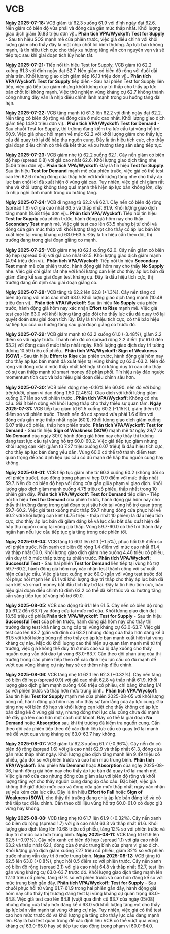 # VCB


**Ngày 2025-07-18:** VCB giảm từ 62.3 xuống 61.9 với đỉnh ngày đạt 62.6. Nến giảm có biên độ vừa phải và đóng cửa gần mức thấp nhất. Khối lượng giao dịch giảm (6.83 triệu đơn vị).. **Phân tích VPA/Wyckoff:** **Test for Supply** - Sau tín hiệu SOS mạnh mẽ của phiên trước, việc giá điều chỉnh với khối lượng giảm cho thấy đây là một nhịp chốt lời bình thường. Áp lực bán không mạnh, là tín hiệu tích cực cho thấy xu hướng tăng vẫn còn nguyên vẹn và sẽ tiếp tục sau khi giai đoạn tích lũy hoàn tất.

**Ngày 2025-07-21:** Tiếp nối tín hiệu Test for Supply, VCB giảm từ 62.2 xuống 61.3 với đỉnh ngày đạt 62.7. Nến giảm có biên độ rộng với đuôi dài phía trên. Khối lượng giao dịch giảm tiếp (6.13 triệu đơn vị).. **Phân tích VPA/Wyckoff:** **Test for Supply** tiếp diễn - Sau hai phiên Test for Supply liên tiếp, việc giá tiếp tục giảm nhưng khối lượng duy trì thấp cho thấy áp lực bán chốt lời không mạnh. Việc thử nghiệm vùng kháng cự 62.7 không thành công nhưng đây vẫn là nhịp điều chỉnh lành mạnh trong xu hướng tăng dài hạn.

**Ngày 2025-07-22:** VCB tăng mạnh từ 61.3 lên 62.2 với đỉnh ngày đạt 62.2. Nến tăng có biên độ rộng và đóng cửa ở mức cao nhất. Khối lượng giao dịch giảm tiếp (4.90 triệu đơn vị).. **Phân tích VPA/Wyckoff:** **Test for Demand** - Sau chuỗi Test for Supply, thị trường đang kiểm tra lực cầu tại vùng hỗ trợ 60.9. Việc giá phục hồi mạnh về mức 62.2 với khối lượng giảm cho thấy lực cầu đã quay trở lại để hấp thụ nguồn cung. Đây là tín hiệu tích cực, cho thấy giai đoạn điều chỉnh có thể đã kết thúc và xu hướng tăng sẵn sàng tiếp tục.

**Ngày 2025-07-23:** VCB giảm nhẹ từ 62.2 xuống 62.1. Cây nến giảm có biên độ hẹp (spread 0.8) với giá cao nhất 62.6. Khối lượng giao dịch tăng nhẹ (5.06 triệu đơn vị).. **Phân tích VPA/Wyckoff:** Đây là tín hiệu **Test for Supply**. Sau tín hiệu **Test for Demand** mạnh mẽ của phiên trước, việc giá có thể test cao lên 62.6 nhưng đóng cửa thấp hơn với khối lượng tăng nhẹ cho thấy áp lực bán chốt lời đã xuất hiện ở vùng giá cao. Tuy nhiên, việc giá chỉ giảm rất nhẹ và khối lượng không tăng quá mạnh thể hiện áp lực bán không lớn, đây là nhịp nghỉ lành mạnh trong xu hướng tăng.

**Ngày 2025-07-24:** VCB đi ngang từ 62.2 về 62.1. Cây nến có biên độ rộng (spread 1.6) với giá cao nhất 63.5 và thấp nhất 61.9. Khối lượng giao dịch tăng mạnh (8.68 triệu đơn vị).. **Phân tích VPA/Wyckoff:** Tiếp nối tín hiệu **Test for Supply** của phiên trước, hành động giá hôm nay cho thấy **Secondary Test** mạnh mẽ. Việc giá test cao lên 63.5 nhưng bị từ chối và đóng cửa gần mức thấp với khối lượng tăng vọt cho thấy có áp lực bán lớn xuất hiện tại vùng kháng cự 63.0-63.5. Đây là tín hiệu cần theo dõi, thị trường đang trong giai đoạn giằng co mạnh.

**Ngày 2025-07-25:** VCB giảm nhẹ từ 62.1 xuống 62.0. Cây nến giảm có biên độ hẹp (spread 0.6) với giá cao nhất 62.5. Khối lượng giao dịch giảm mạnh (4.94 triệu đơn vị).. **Phân tích VPA/Wyckoff:** Tiếp nối tín hiệu **Secondary Test** mạnh mẽ của phiên trước, hành động giá hôm nay cho thấy **No Supply** nhẹ. Việc giá chỉ giảm rất nhẹ với khối lượng cạn kiệt cho thấy áp lực bán đã giảm đáng kể sau giai đoạn test kháng cự. Đây là dấu hiệu tích cực, thị trường đang ổn định sau giai đoạn giằng co.

**Ngày 2025-07-28:** VCB tăng từ 62.2 lên 62.8 (+1.3%). Cây nến tăng có biên độ rộng với mức cao nhất 63.0. Khối lượng giao dịch tăng mạnh (10.48 triệu đơn vị).. **Phân tích VPA/Wyckoff:** Sau tín hiệu **No Supply** của phiên trước, hành động giá hôm nay xác nhận **Effort to Rise** mạnh mẽ. Việc giá test cao lên 63.0 với khối lượng tăng gấp đôi cho thấy lực cầu đã quay trở lại quyết đoán sau giai đoạn tích lũy. Đây là tín hiệu tích cực, có thể báo hiệu sự tiếp tục của xu hướng tăng sau giai đoạn giằng co trước đó.

**Ngày 2025-07-29:** VCB giảm mạnh từ 63.2 xuống 61.0 (-3.48%), giảm 2.2 điểm so với ngày trước. Thanh nến đỏ có spread rộng 2.2 điểm (từ 61.0 đến 63.2) với đóng cửa ở mức thấp nhất ngày. Khối lượng giao dịch duy trì tương đương 10.59 triệu cổ phiếu.. **Phân tích VPA/Wyckoff:** **Sign of Weakness (SOW)** - Sau tín hiệu **Effort to Rise** của phiên trước, hành động giá hôm nay cho thấy áp lực bán mạnh đã xuất hiện tại vùng kháng cự 63.0-63.2. Nến đỏ rộng với đóng cửa ở mức thấp nhất kết hợp khối lượng duy trì cao cho thấy có sự can thiệp mạnh từ smart money để phân phối. Tín hiệu này đảo ngược momentum tích cực và báo hiệu giai đoạn điều chỉnh sâu hơn.

**Ngày 2025-07-30:** VCB biến động nhẹ -0.16% lên 60.90. nến đỏ với bóng trên/dưới, phạm vi dao động 1.50 (2.46%). Giao dịch với khối lượng giảm xuống 0.7 lần so với phiên trước.. **Phân tích VPA/Wyckoff:** Không có nhu cầu. Giá ít biến động với khối lượng thấp cho thấy thiếu sự quan tâm.
**Ngày 2025-07-31:** VCB tiếp tục giảm từ 61.5 xuống 60.2 (-1.15%), giảm thêm 0.7 điểm so với phiên trước. Thanh nến đỏ có spread vừa phải 1.6 điểm với đóng cửa gần mức thấp nhất ngày (60.1). Khối lượng giao dịch giảm xuống 6.07 triệu cổ phiếu, thấp hơn phiên trước. **Phân tích VPA/Wyckoff:** **Test for Demand** - Sau tín hiệu **Sign of Weakness (SOW)** mạnh mẽ từ ngày 29/7 và **No Demand** của ngày 30/7, hành động giá hôm nay cho thấy thị trường đang test lực cầu tại vùng hỗ trợ 60.0-60.2. Việc giá tiếp tục giảm nhưng khối lượng cạn kiệt (giảm từ 7.27 triệu xuống 6.07 triệu) là dấu hiệu tích cực, cho thấy áp lực bán đang yếu dần. Vùng 60.0 có thể trở thành điểm test quan trọng để xác định liệu lực cầu có đủ mạnh để hấp thụ nguồn cung hay không.

**Ngày 2025-08-01:** VCB tiếp tục giảm nhẹ từ 60.3 xuống 60.2 (không đổi so với phiên trước), dao động trong phạm vi hẹp 0.9 điểm với mức thấp nhất 59.7. Nến đỏ có biên độ hẹp với đóng cửa gần giữa phạm vi giao dịch. Khối lượng giao dịch giảm mạnh xuống 4.75 triệu cổ phiếu, thấp nhất trong 10 phiên gần đây. **Phân tích VPA/Wyckoff:** **Test for Demand** tiếp diễn - Tiếp nối tín hiệu **Test for Demand** của phiên trước, hành động giá hôm nay cho thấy thị trường đang trong giai đoạn test sâu hơn tại vùng hỗ trợ quan trọng 59.7-60.2. Việc giá test xuống mức thấp 59.7 nhưng đóng cửa phục hồi về 60.2 với khối lượng cạn kiệt (4.75 triệu - thấp nhất 10 phiên) là dấu hiệu tích cực, cho thấy áp lực bán đã giảm đáng kể và lực cầu bắt đầu xuất hiện để hấp thụ nguồn cung tại vùng giá thấp. Vùng 59.7-60.0 có thể trở thành đáy ngắn hạn nếu lực cầu tiếp tục gia tăng trong các phiên tới.

**Ngày 2025-08-04:** VCB tăng từ 60.1 lên 61.1 (+1.5%), phục hồi 0.9 điểm so với phiên trước. Nến xanh có biên độ rộng 1.4 điểm với mức cao nhất 61.4 và thấp nhất 60.0. Khối lượng giao dịch giảm nhẹ xuống 4.46 triệu cổ phiếu, vẫn duy trì ở mức thấp tương tự phiên trước. **Phân tích VPA/Wyckoff:** **Successful Test** - Sau hai phiên **Test for Demand** liên tiếp tại vùng hỗ trợ 59.7-60.2, hành động giá hôm nay xác nhận test thành công với sự xuất hiện của lực cầu. Việc giá test xuống mức 60.0 (gần với vùng test trước đó) rồi phục hồi mạnh lên 61.1 với khối lượng duy trì thấp cho thấy áp lực bán đã cạn kiệt và smart money bắt đầu tích lũy trở lại. Đây là tín hiệu tích cực, báo hiệu giai đoạn điều chỉnh từ đỉnh 63.2 có thể đã kết thúc và xu hướng tăng sẵn sàng tiếp tục từ vùng hỗ trợ 60.0.

**Ngày 2025-08-05:** VCB dao động từ 61.1 lên 61.5. Cây nến có biên độ rộng (từ 61.2 đến 63.7) và đóng cửa tại mức mở cửa. Khối lượng giao dịch đạt 18.59 triệu cổ phiếu**Phân tích VPA/Wyckoff:** **Test for Supply** - Sau tín hiệu **Successful Test** của phiên trước, hành động giá hôm nay cho thấy thị trường đang test khả năng cung cấp tại vùng kháng cự 63.0-63.7. Việc giá test cao lên 63.7 (gần với đỉnh cũ 63.2) nhưng đóng cửa thấp hơn đáng kể ở 61.5 với khối lượng bùng nổ cho thấy có áp lực bán mạnh xuất hiện tại vùng kháng cự này. Mặc dù khối lượng cao thể hiện sự quan tâm mạnh mẽ từ thị trường, việc giá không thể duy trì ở mức cao và bị đẩy xuống cho thấy nguồn cung vẫn dồi dào tại vùng 63.0-63.7. Cần theo dõi phản ứng của thị trường trong các phiên tiếp theo để xác định liệu lực cầu có đủ mạnh để vượt qua vùng kháng cự này hay sẽ có thêm nhịp điều chỉnh.

**Ngày 2025-08-06:** VCB tăng nhẹ từ 62.1 lên 62.3 (+0.32%). Cây nến tăng có biên độ hẹp (spread 0.9) với giá cao nhất 62.8 và thấp nhất 61.9. Khối lượng giao dịch giảm mạnh xuống 4.68 triệu cổ phiếu, chỉ bằng khoảng 1/4 so với phiên trước và thấp hơn mức trung bình.. **Phân tích VPA/Wyckoff:** Sau tín hiệu **Test for Supply** mạnh mẽ của phiên 2025-08-05 với khối lượng bùng nổ, hành động giá hôm nay cho thấy sự tạm lắng của áp lực cung. Giá tăng nhẹ với biên độ hẹp và khối lượng cạn kiệt cho thấy không có áp lực bán đáng kể ở vùng giá này, nhưng đồng thời lực cầu cũng chưa đủ mạnh để đẩy giá lên cao hơn một cách dứt khoát. Đây có thể là giai đoạn **No Demand** hoặc **Absorption** sau khi thị trường đã kiểm tra nguồn cung. Cần theo dõi các phiên tiếp theo để xác định liệu lực cầu có quay trở lại mạnh mẽ để vượt qua vùng kháng cự 63.0-63.7 hay không.

**Ngày 2025-08-07:** VCB giảm từ 62.3 xuống 61.7 (-0.96%). Cây nến đỏ có biên độ rộng (spread 1.6) với giá cao nhất 62.9 và thấp nhất 61.3, đóng cửa gần mức thấp nhất ngày. Khối lượng giao dịch tăng mạnh lên 9.49 triệu cổ phiếu, gấp đôi so với phiên trước và cao hơn mức trung bình. **Phân tích VPA/Wyckoff:** Sau phiên **No Demand** hoặc **Absorption** của ngày 2025-08-06, hành động giá hôm nay cho thấy áp lực bán đã quay trở lại mạnh mẽ. Việc giá mở cửa cao nhưng đóng cửa giảm sâu với biên độ rộng và khối lượng tăng vọt cho thấy nguồn cung đang áp đảo cầu. Đặc biệt, việc giá không thể giữ được mức cao và đóng cửa gần mức thấp nhất ngày xác nhận sự yếu kém của lực cầu. Đây là tín hiệu **Effort to Fall** hoặc **Sign of Weakness (SOW)**, cho thấy thị trường đang chịu áp lực bán đáng kể và có thể tiếp tục điều chỉnh. Cần theo dõi liệu vùng hỗ trợ 60.0-61.0 có được giữ vững hay không.

**Ngày 2025-08-08:** VCB tăng nhẹ từ 61.7 lên 61.9 (+0.32%). Cây nến xanh có biên độ rộng (spread 1.7) với giá cao nhất 63.3 và thấp nhất 61.6. Khối lượng giao dịch tăng lên 10.68 triệu cổ phiếu, tăng 12% so với phiên trước và duy trì ở mức cao hơn trung bình.
**Ngày 2025-08-11:** VCB tăng từ 61.9 lên 62.5 (+0.97%). Cây nến xanh có biên độ hẹp (spread 1.1) với giá cao nhất 63.2 và thấp nhất 62.1, đóng cửa ở mức trung bình của phạm vi giao dịch. Khối lượng giao dịch giảm xuống 7.27 triệu cổ phiếu, giảm 32% so với phiên trước nhưng vẫn duy trì ở mức trung bình.
**Ngày 2025-08-12:** VCB tăng từ 62.5 lên 63.0 (+0.8%), phục hồi 0.5 điểm so với phiên trước. Cây nến xanh có biên độ rộng (spread 2.1) với giá cao nhất 64.8 và thấp nhất 62.7, test lên gần vùng kháng cự 63.0-63.7 trước đó. Khối lượng giao dịch tăng mạnh lên 12.13 triệu cổ phiếu, tăng 67% so với phiên trước và cao hơn đáng kể so với mức trung bình gần đây. **Phân tích VPA/Wyckoff:** **Test for Supply** - Sau chuỗi phục hồi từ vùng 61.7-61.9 trong hai phiên gần đây, hành động giá hôm nay cho thấy thị trường đang test lại vùng kháng cự quan trọng 63.0-64.8. Việc giá test cao lên 64.8 (vượt qua đỉnh cũ 63.7 của ngày 05/08) nhưng đóng cửa thấp hơn đáng kể ở 63.0 với khối lượng tăng vọt cho thấy áp lực bán vẫn mạnh tại vùng kháng cự này. Tuy nhiên, việc giá có thể test cao hơn mức trước đó và khối lượng gia tăng cho thấy lực cầu đang mạnh lên. Đây là bài test quan trọng để xác định liệu VCB có thể vượt qua vùng kháng cự 63.0-65.0 hay sẽ tiếp tục dao động trong phạm vi 60.0-64.0.
